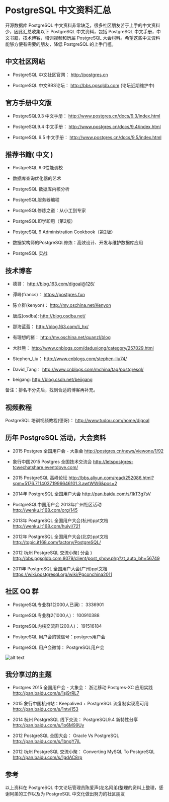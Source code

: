 ﻿PostgreSQL 中文资料汇总
====================

开源数据库 PostgreSQL 中文资料非常缺乏，很多社区朋友苦于上手的中文资料少，因此汇总收集以下 PostgreSQL 中文资料，包括 PostgreSQL 中文手册，中文书籍，技术博客，培训视频和历届 PostgreSQL 大会材料。希望这些中文资料能够方便有需要的朋友，降低 PostgreSQL 的上手门槛。

中文社区网站
---
 
* PostgreSQL 中文社区官网：  http://postgres.cn

* PostgreSQL 中文BBS论坛：  http://bbs.pgsqldb.com (论坛近期维护中)

官方手册中文版
---

- PostgreSQL9.3 中文手册：   http://www.postgres.cn/docs/9.3/index.html

- PostgreSQL9.4 中文手册：   http://www.postgres.cn/docs/9.4/index.html

- PostgreSQL 9.5 中文手册：   http://www.postgres.cn/docs/9.5/index.html

推荐书籍( 中文 )
---

- PostgreSQL 9.0性能调校 

- 数据库查询优化器的艺术

- PostgreSQL 数据库内核分析

- PostgreSQL服务器编程

- PostgreSQL修炼之道：从小工到专家

- PostgreSQL即学即用（第2版）

- PostgreSQL 9 Administration Cookbook（第2版）

- 数据架构师的PostgreSQL修炼：高效设计、开发与维护数据库应用

- PostgreSQL  实战

技术博客
---

- 德哥：      http://blog.163.com/digoal@126/

- 谭峰(francs)：   https://postgres.fun

- 陈立群(kenyon)：   http://my.oschina.net/Kenyon

- 唐成(osdba):    http://blog.osdba.net/

- 那海蓝蓝：      http://blog.163.com/li_hx/

- 有理想的猪：    http://my.oschina.net/quanzl/blog

- 大肚熊：        http://www.cnblogs.com/daduxiong/category/257029.html

- Stephen_Liu：   http://www.cnblogs.com/stephen-liu74/

- David_Tang：    http://www.cnblogs.com/mchina/tag/postgresql/

- beigang:          http://blog.csdn.net/beiigang

备注：排名不分先后，找到合适的博客再补充。

视频教程
---

PostgreSQL 培训视频教程(德哥)： http://www.tudou.com/home/digoal

历年 PostgreSQL 活动，大会资料
---

- 2015 Postgres 全国用户会 - 大象会 http://postgres.cn/news/viewone/1/92

- 象行中国2015 Postgres 全国技术交流会 http://letspostgres-tcwechatshare.eventdove.com/

- 2015 PostgreSQL 高峰论坛 http://bbs.aliyun.com/read/252086.html?spm=5176.7114037.1996646101.3.awtWW6&pos=2

- 2014年 PostgreSQL 全国用户大会 http://pan.baidu.com/s/1kT3g7sV

- PostgreSQL中国用户会 2013年广州社区活动 http://wenku.it168.com/org/145

- 2013年 PostgreSQL 全国用户大会(杭州)ppt文档 http://wenku.it168.com/huiyi/721

- 2012年 PostgreSQL 全国用户大会(北京)ppt文档 http://topic.it168.com/factory/PostgreSQL/

- 2012 杭州 PostgreSQL 交流小聚( 分会 ) http://bbs.pgsqldb.com:8079/client/post_show.php?zt_auto_bh=56749

- 2011年 PostgreSQL 全国用户大会(广州)ppt文档 https://wiki.postgresql.org/wiki/Pgconchina2011


社区 QQ 群
---

- PostgreSQL专业群1(2000人已满)：    3336901 

- PostgreSQL专业群2(1000人)：    100910388

- PostgreSQL内核交流群(200人)： 191516184

- PostgreSQL 用户会的微信号：postgres用户会         

- PostgreSQL 用户会微博：  PostgreSQL用户会

 
![alt text](/picture/1.png "PostgreSQL用户会官微官博")

我分享过的主题
---

- Postgres 2015 全国用户会 - 大象会：  浙江移动 Postgres-XC 应用实践 http://pan.baidu.com/s/1sj9rRL7

- 2015 象行中国杭州站：Keepalived + PostgreSQL 流复制实现高可用 http://pan.baidu.com/s/1ntvi153

- 2014 杭州 PostgreSQL 线下交流：  PostgreSQL9.4 新特性分享  http://pan.baidu.com/s/1o6M99Uy

- 2012 PostgreSQL 全国大会：  Oracle Vs PostgreSQL http://pan.baidu.com/s/1bngY7jL

- 2012 杭州 PostgreSQL 交流小聚：  Converting MySQL To PostgreSQL http://pan.baidu.com/s/1gdAC8rp

参考
---

以上资料在 PostgreSQL 中文论坛管理员陈爱声(花名阿弟)整理的资料上整理，感谢阿弟的工作以及为 PostgreSQL 中文化做出努力的社区朋友


